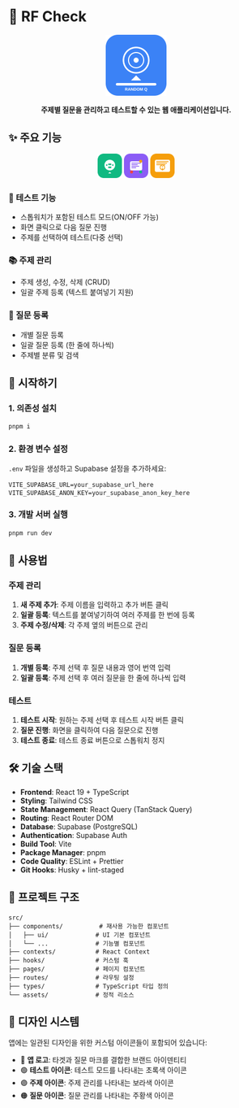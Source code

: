 # 🎯 RF Check

<div align="center">
  <img src="./public/logo.svg" alt="RF Check 로고" width="120" height="120">
  <p><strong>주제별 질문을 관리하고 테스트할 수 있는 웹 애플리케이션입니다.</strong></p>
</div>

## ✨ 주요 기능

<div align="center">
  <img src="./public/test-icon.svg" alt="테스트" width="48" height="48">
  <img src="./public/topic-icon.svg" alt="주제 관리" width="48" height="48">
  <img src="./public/question-icon.svg" alt="질문 관리" width="48" height="48">
</div>

### 🎯 테스트 기능

- 스톱워치가 포함된 테스트 모드(ON/OFF 가능)
- 화면 클릭으로 다음 질문 진행
- 주제를 선택하여 테스트(다중 선택)

### 📚 주제 관리

- 주제 생성, 수정, 삭제 (CRUD)
- 일괄 주제 등록 (텍스트 붙여넣기 지원)

### 📝 질문 등록

- 개별 질문 등록
- 일괄 질문 등록 (한 줄에 하나씩)
- 주제별 분류 및 검색

## 🚀 시작하기

### 1. 의존성 설치

```bash
pnpm i
```

### 2. 환경 변수 설정

`.env` 파일을 생성하고 Supabase 설정을 추가하세요:

```env
VITE_SUPABASE_URL=your_supabase_url_here
VITE_SUPABASE_ANON_KEY=your_supabase_anon_key_here
```

### 3. 개발 서버 실행

```bash
pnpm run dev
```

## 📱 사용법

### 주제 관리

1. **새 주제 추가**: 주제 이름을 입력하고 추가 버튼 클릭
2. **일괄 등록**: 텍스트를 붙여넣기하여 여러 주제를 한 번에 등록
3. **주제 수정/삭제**: 각 주제 옆의 버튼으로 관리

### 질문 등록

1. **개별 등록**: 주제 선택 후 질문 내용과 영어 번역 입력
2. **일괄 등록**: 주제 선택 후 여러 질문을 한 줄에 하나씩 입력

### 테스트

1. **테스트 시작**: 원하는 주제 선택 후 테스트 시작 버튼 클릭
2. **질문 진행**: 화면을 클릭하여 다음 질문으로 진행
3. **테스트 종료**: 테스트 종료 버튼으로 스톱워치 정지

## 🛠️ 기술 스택

- **Frontend**: React 19 + TypeScript
- **Styling**: Tailwind CSS
- **State Management**: React Query (TanStack Query)
- **Routing**: React Router DOM
- **Database**: Supabase (PostgreSQL)
- **Authentication**: Supabase Auth
- **Build Tool**: Vite
- **Package Manager**: pnpm
- **Code Quality**: ESLint + Prettier
- **Git Hooks**: Husky + lint-staged

## 📁 프로젝트 구조

```
src/
├── components/          # 재사용 가능한 컴포넌트
│   ├── ui/             # UI 기본 컴포넌트
│   └── ...             # 기능별 컴포넌트
├── contexts/           # React Context
├── hooks/              # 커스텀 훅
├── pages/              # 페이지 컴포넌트
├── routes/             # 라우팅 설정
├── types/              # TypeScript 타입 정의
└── assets/             # 정적 리소스
```

## 🎨 디자인 시스템

앱에는 일관된 디자인을 위한 커스텀 아이콘들이 포함되어 있습니다:

- 🎯 **앱 로고**: 타겟과 질문 마크를 결합한 브랜드 아이덴티티
- 🟢 **테스트 아이콘**: 테스트 모드를 나타내는 초록색 아이콘
- 🟣 **주제 아이콘**: 주제 관리를 나타내는 보라색 아이콘  
- 🟠 **질문 아이콘**: 질문 관리를 나타내는 주황색 아이콘
